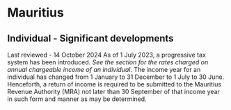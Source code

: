 # Mauritius
## Individual - Significant developments
Last reviewed - 14 October 2024
As of 1 July 2023, a progressive tax system has been introduced. _See the section for the rates charged on annual chargeable income of an individual_.
The income year for an individual has changed from 1 January to 31 December to 1 July to 30 June. Henceforth, a return of income is required to be submitted to the Mauritius Revenue Authority (MRA) not later than 30 September of that income year in such form and manner as may be determined.
